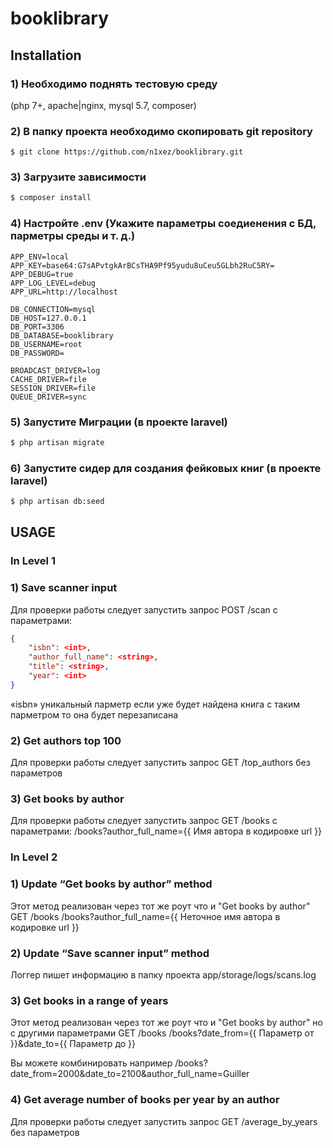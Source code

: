 # booklibrary

## Installation
### 1) Необходимо поднять тестовую среду 
(php 7+, apache|nginx, mysql 5.7, composer)
### 2) В папку проекта необходимо скопировать git repository
```git
$ git clone https://github.com/n1xez/booklibrary.git
```
### 3) Загрузите зависимости
```bash
$ composer install
```
### 4) Настройте .env (Укажите параметры соедиенения с БД, парметры среды и т. д.)
```text
APP_ENV=local
APP_KEY=base64:G7sAPvtgkArBCsTHA9Pf95yudu8uCeu5GLbh2RuC5RY=
APP_DEBUG=true
APP_LOG_LEVEL=debug
APP_URL=http://localhost

DB_CONNECTION=mysql
DB_HOST=127.0.0.1
DB_PORT=3306
DB_DATABASE=booklibrary
DB_USERNAME=root
DB_PASSWORD=

BROADCAST_DRIVER=log
CACHE_DRIVER=file
SESSION_DRIVER=file
QUEUE_DRIVER=sync
```
### 5) Запустите Миграции (в проекте laravel)
```bash
$ php artisan migrate
```
### 6) Запустите сидер для создания фейковых книг (в проекте laravel)
```bash
$ php artisan db:seed
```

## USAGE
### In Level 1 
### 1) Save scanner input
Для проверки работы следует запустить запрос POST /scan с параметрами:
```json
{
    "isbn": <int>, 
    "author_full_name": <string>, 
    "title": <string>,
    "year": <int>
}
```
«isbn» уникальный парметр если уже будет найдена книга с таким парметром то она будет перезаписана 
### 2) Get authors top 100
Для проверки работы следует запустить запрос GET /top_authors без параметров
### 3) Get books by author
Для проверки работы следует запустить запрос GET /books с параметрами:
/books?author_full_name={{ Имя автора в кодировке url }}

### In Level 2
### 1) Update “Get books by author” method
Этот метод реализован через тот же роут что и "Get books by author" GET /books
/books?author_full_name={{ Неточное имя автора в кодировке url }}
### 2) Update “Save scanner input” method
Логгер пишет информацию в папку проекта app/storage/logs/scans.log
### 3) Get books in a range of years
Этот метод реализован через тот же роут что и "Get books by author" но с другими параметрами GET /books
/books?date_from={{ Параметр от }}&date_to={{ Параметр до }}

Вы можете комбинировать например
/books?date_from=2000&date_to=2100&author_full_name=Guiller
### 4) Get average number of books per year by an author
Для проверки работы следует запустить запрос GET /average_by_years без параметров

